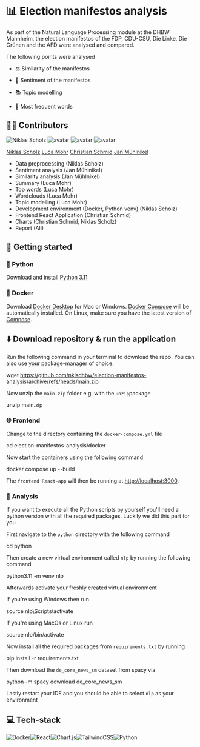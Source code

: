 # 📊 Election manifestos analysis

  

As part of the Natural Language Processing module at the DHBW Mannheim, the election manifestos of the FDP, CDU-CSU, Die Linke, Die Grünen and the AFD were analysed and compared.

  

The following points were analysed

  

- ⚖️ Similarity of the manifestos

  

- 👀 Sentiment of the manifestos

  

- 📚 Topic modelling

  

- 🧮 Most frequent words

  

## ✍🏼 Contributors

  

![Niklas Scholz](https://images.weserv.nl/?url=avatars.githubusercontent.com/u/96066220?v=4&h=100&w=100&fit=cover&mask=circle&maxage=7d) ![avatar](https://images.weserv.nl/?url=avatars.githubusercontent.com/u/96065475?v=4&h=100&w=100&fit=cover&mask=circle&maxage=7d) ![avatar](https://images.weserv.nl/?url=avatars.githubusercontent.com/u/28670581?v=4&h=100&w=100&fit=cover&mask=circle&maxage=7d) ![avatar](https://images.weserv.nl/?url=avatars.githubusercontent.com/u/96066381?v=4&h=100&w=100&fit=cover&mask=circle&maxage=7d)

  

[Niklas Scholz](https://github.com/nklsdhbw?tab=repositories) [Luca Mohr](https://github.com/Luca2732) [Christian Schmid](https://github.com/chris017) [Jan Mühlnikel](https://github.com/JanMuehlnikel)

  - Data preprocessing (Niklas Scholz)
  - Sentiment analysis (Jan Mühlnikel)
  - Similarity analysis (Jan Mühlnikel)
  - Summary (Luca Mohr)
  - Top words (Luca Mohr)
  - Wordclouds (Luca Mohr)
  - Topic modelling (Luca Mohr)
  - Development environment (Docker, Python venv) (Niklas Scholz)
  - Frontend React Application (Christian Schmid)
  - Charts (Christian Schmid, Niklas Scholz)
  - Report (All)

  

## 🚀 Getting started

### 🐍 Python

Download and install [Python 3.11](https://www.python.org/downloads/)

### 🐳 Docker

Download [Docker Desktop](https://www.docker.com/products/docker-desktop/) for Mac or Windows. [Docker Compose](https://docs.docker.com/compose/) will be automatically installed. On Linux, make sure you have the latest version of [Compose](https://docs.docker.com/compose/install/).

  

  

## ⬇️ Download repository & run the application

Run the following command in your terminal to download the repo. You can also use your package-manager of choice.

  

  

wget https://github.com/nklsdhbw/election-manifestos-analysis/archive/refs/heads/main.zip

  

Now unzip the `main.zip` folder e.g. with the `unzip`package

  

unzip main.zip

  

### 🌐 Frontend

Change to the directory containing the `docker-compose.yml` file

  

  

cd election-manifestos-analysis/docker

  

  

Now start the containers using the following command

  

  

docker compose up --build

  

The `frontend React-app` will then be running at [http://localhost:3000](http://localhost:3000/).

  

### 🔬 Analysis

If you want to execute all the Python scripts by yourself you'll need a python version with all the required packages. Luckily we did this part for you

  

First navigate to the `python` directory with the following command

cd python

  

Then create a new virtual environment called `nlp` by running the following command

  

python3.11 -m venv nlp

  

Afterwards activate your freshly created virtual environment

If you're using Windows then run

source nlp\Scripts\activate

If you're using MacOs or Linux run

  

source nlp/bin/activate

  

Now install all the required packages from `requirements.txt` by running

  

pip install -r requirements.txt

Then download the `de_core_news_sm` dataset from spacy via

python -m spacy download de_core_news_sm

Lastly restart your IDE and you should be able to select `nlp` as your environment

  

## 💻 Tech-stack

  

![Docker](https://img.shields.io/badge/docker-%230db7ed.svg?style=for-the-badge&logo=docker&logoColor=white)![React](https://img.shields.io/badge/react-%2320232a.svg?style=for-the-badge&logo=react&logoColor=%2361DAFB)![Chart.js](https://img.shields.io/badge/chart.js-F5788D.svg?style=for-the-badge&logo=chart.js&logoColor=white)![TailwindCSS](https://img.shields.io/badge/tailwindcss-%2338B2AC.svg?style=for-the-badge&logo=tailwind-css&logoColor=white)![Python](https://img.shields.io/badge/python-3670A0?style=for-the-badge&logo=python&logoColor=ffdd54)